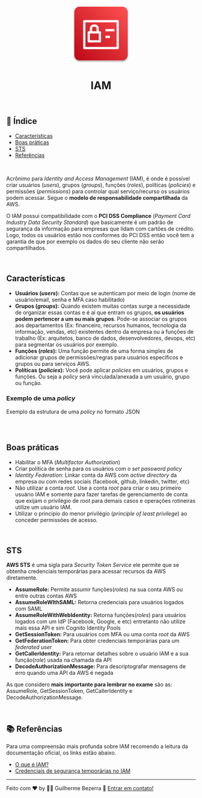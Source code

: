 <p align="center">
	<img src="./img/aws-icons/aws-IAM.png" alt="aws-IAM-icon" style="height:150px; width:150px;" /> 
  <br />
	<h1 align="center">
    IAM
  </h1>
</p>	

<br />

## :pushpin: Índice

- [Características](#características)
- [Boas práticas](#boas-práticas)
- [STS](#sts)
- [Referências](#books-referências)

<br />

Acrônimo para *Identity and Access Management* (IAM), é onde é possível criar usuários (*users*), grupos (*groups*), funções (*roles*), políticas (*policies*) e permissões (*permissions*) para controlar qual serviço/recurso os usuários podem acessar. 
Segue o **modelo de responsabilidade compartilhada** da AWS.

O IAM possui compatibilidade com o **PCI DSS Compliance** (*Payment Card Industry Data Security Standard*) que basicamente é um padrão de segurança da informação para empresas que lidam com cartões de crédito. Logo, todos os usuários estão nos conformes do PCI DSS então você tem a garantia de que por exemplo os dados do seu cliente não serão compartilhados.

<br />

## Características

- **Usuários (*users*):** Contas que se autenticam por meio de login (nome de usuário/email, senha e MFA caso habilitado)
- **Grupos (*groups*):** Quando existem muitas contas surge a necessidade de organizar essas contas e é aí que entram os grupos, **os usuários podem pertencer a um ou mais grupos**. Pode-se associar os grupos aos departamentos (Ex: financeiro, recursos humanos, tecnologia da informação, vendas, etc) existentes dentro da empresa ou a funções de trabalho (Ex: arquitetos, banco de dados, desenvolvedores, devops, etc) para segmentar os usuários por exemplo. 
- **Funções (*roles*):** Uma função permite de uma forma simples de adicionar grupos de permissões/regras para usuários específicos e grupos ou para serviços AWS.
- **Políticas (*policies*):** Você pode aplicar *policies* em usuários, grupos e funções. Ou seja a *policy* será vinculada/anexada a um usuário, grupo ou função.

### Exemplo de uma *policy*

Exemplo da estrutura de uma *policy* no formato JSON

```JSON

```

<br />

## Boas práticas

- Habilitar o MFA (*Multifactor Authorization*)
- Criar política de senha para os usuários com o *set password policy*
- *Identity Federation*: Linkar conta da AWS com *active directory* da empresa ou com redes sociais (facebook, github, linkedin, twitter, etc)
- Não utilizar a conta *root*. Use a conta *root* para criar o seu primeiro usuário IAM e somente para fazer tarefas de gerenciamento de conta que exijam o privilégio de *root* para demais casos e operações rotineiras utilize um usuário IAM.
- Utilizar o princípio do menor privilégio (*principle of least privilege*) ao conceder permissões de acesso.

<br />

## STS

**AWS STS** é uma sigla para *Security Token Service* ele permite que se obtenha credenciais temporárias para acessar recursos da AWS diretamente.

- **AssumeRole:** Permite assumir funções(*roles*) na sua conta AWS ou entre outras contas AWS
- **AssumeRoleWIthSAML:**  Retorna credenciais para usuários logados com SAML
- **AssumeRoleWithWebIdentity:** Retorna funções(*roles*) para usuários logados com um IdP (Facebook, Google, e etc) entretanto não utilize mais essa API e sim Cognito Identity Pools
- **GetSessionToken:** Para usuários com MFA ou uma conta *root* da AWS
- **GetFederationToken:** Para obter credenciais temporárias para um *federated user*
- **GetCallerIdentity:** Para retornar detalhes sobre o usuário IAM e a sua função(*role*) usada na chamada da API
- **DecodeAuthorizationMessage:** Para descriptografar mensagens de erro quando uma API da AWS é negada

As que considero **mais importante para lembrar no exame** são as: AssumeRole, GetSessionToken, GetCallerIdentity e DecodeAuthorizationMessage.

<br />

## :books: Referências

Para uma compreensão mais profunda sobre IAM recomendo a leitura da documentação oficial, os links estão abaixo.

- [O que é IAM?](https://docs.aws.amazon.com/pt_br/IAM/latest/UserGuide/introduction.html)
- [Credenciais de segurança temporárias no IAM](https://docs.aws.amazon.com/pt_br/pt_br/IAM/latest/UserGuide/id_credentials_temp.html)

---
Feito com ♥ by :man_astronaut: Guilherme Bezerra :wave: [Entrar em contato!](https://www.linkedin.com/in/gbdsantos/)

